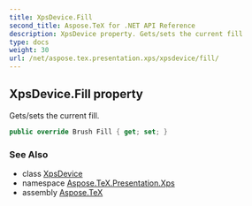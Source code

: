```yaml
---
title: XpsDevice.Fill
second_title: Aspose.TeX for .NET API Reference
description: XpsDevice property. Gets/sets the current fill
type: docs
weight: 30
url: /net/aspose.tex.presentation.xps/xpsdevice/fill/
---
```

## XpsDevice.Fill property

Gets/sets the current fill.

```csharp
public override Brush Fill { get; set; }
```

### See Also

* class [XpsDevice](../)
* namespace [Aspose.TeX.Presentation.Xps](../../xpsdevice/)
* assembly [Aspose.TeX](../../../)


